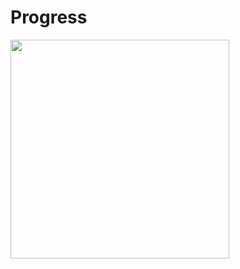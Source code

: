 # Progress
<img src="https://progress-bar.dev/36" width="350">
<!---
# Projects
| Name | Preview |
| ---- | --------|
| 1. [WeSplit - Split your check with other people](https://github.com/matsveil/100-days-of-swiftui/tree/main/WeSplit) | <img src="https://user-images.githubusercontent.com/109008007/223914078-a43580f9-8d19-468f-9b6a-d1dea758bac4.png" width="200"> <img src="https://user-images.githubusercontent.com/109008007/223914748-1fd80a60-4d86-4f6e-ae57-1ce3ce42bccc.png" width="200"> |
| 2. [GuessTheFlag - Test your knowledge of flags](https://github.com/matsveil/100-days-of-swiftui/tree/main/GuessTheFlag) | <img src="https://user-im]ages.githubusercontent.com/109008007/224242573-21807be8-38d1-4fda-8eed-f98339507ea6.gif" width="200"> |
| 3. Improve projects 1 & 2 | |
| 4. [BetterRest - Calculate your wake up time based on coffee intake](https://github.com/matsveil/100-days-of-swiftui/tree/main/BetterRest) | <img src="https://github.com/matsveil/100-days-of-swiftui/assets/109008007/136f05e7-21a2-429e-b312-a14e88172bdc" width="200"> |
| 5. [WordScrample - Find words inside a word](https://github.com/matsveil/100-days-of-swiftui/tree/main/WordScramble) | |
-->
